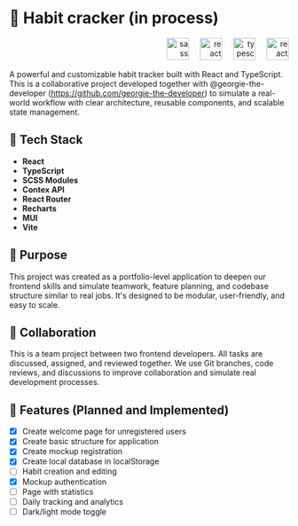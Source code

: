 # 📒 Habit cracker (in process)

<div align="right">
  <img src="https://cdn.jsdelivr.net/gh/devicons/devicon/icons/sass/sass-original.svg" height="40" alt="sass logo"  />
  <img width="12px"/>
   <img src="https://cdn.jsdelivr.net/gh/devicons/devicon/icons/react/react-original.svg" height="40" alt="react logo"  />
   <img width="12px"/>
   <img src="https://cdn.jsdelivr.net/gh/devicons/devicon/icons/typescript/typescript-original.svg" height="40" alt="typescript logo"  />
   <img width="12px"/>
  <img src="https://cdn.jsdelivr.net/gh/devicons/devicon/icons/reactrouter/reactrouter-original.svg" height="40" alt="react logo"  />
</div>

A powerful and customizable habit tracker built with React and TypeScript. This is a collaborative project developed together with @georgie-the-developer (https://github.com/georgie-the-developer) to simulate a real-world workflow with clear architecture, reusable components, and scalable state management.

## 🚀 Tech Stack

- **React**
- **TypeScript**
- **SCSS Modules**
- **Contex API**
- **React Router**
- **Recharts**
- **MUI**
- **Vite**

## 🎯 Purpose

This project was created as a portfolio-level application to deepen our frontend skills and simulate teamwork, feature planning, and codebase structure similar to real jobs. It's designed to be modular, user-friendly, and easy to scale.

## 👥 Collaboration

This is a team project between two frontend developers. All tasks are discussed, assigned, and reviewed together. We use Git branches, code reviews, and discussions to improve collaboration and simulate real development processes.

## 📌 Features (Planned and Implemented)

- [x] Create welcome page for unregistered users
- [x] Create basic structure for application
- [x] Create mockup registration
- [x] Create local database in localStorage
- [ ] Habit creation and editing
- [x] Mockup authentication
- [ ] Page with statistics
- [ ] Daily tracking and analytics
- [ ] Dark/light mode toggle
